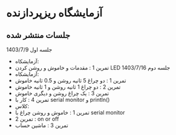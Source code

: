 # آزمایشگاه ریزپردازنده
## جلسات منتشر شده
جلسه اول 1403/7/9
* آزمایشکاه:
* تمرین 1 : مقدمات و خاموش و روشن کردن LED
جلسه دوم 1403/7/16
* آزمایشکاه:
* تمرین 1 : دو چراغ 5 ثانیه روشن و 0.5 ثانیه خاموش
* تمرین 2 : دو چراغ 1 ثانیه روشن و 1 ثانیه خاموش
* تمرین 3 : یک چراغ روشن و دیگری خاموش
* تمرین 4 : کار با serial monitor و println()
* کلاس:
* تمرین 1 : خاموش و روشن چراغ با serial monitor
* تمرین 2 : on or off
* تمرین 3 : ماشین حساب
